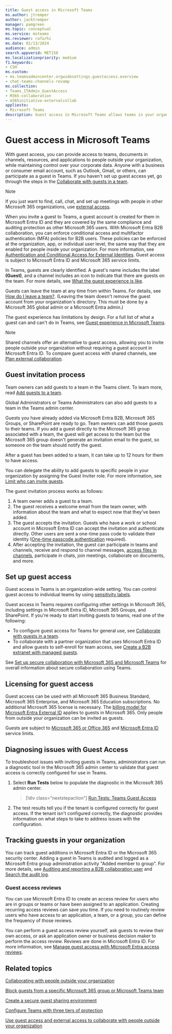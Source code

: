 ```yaml
---
title: Guest access in Microsoft Teams
ms.author: jtremper
author: jacktremper
manager: pamgreen
ms.topic: conceptual
ms.service: msteams
ms.reviewer: rafarhi
ms.date: 02/13/2024
audience: admin
search.appverid: MET150
ms.localizationpriority: medium
f1.keywords:
- CSH
ms.custom: 
- ms.teamsadmincenter.orgwidesettings.guestaccess.overview
- chat-teams-channels-revamp
ms.collection: 
- Teams_ITAdmin_GuestAccess
- M365-collaboration
- m365initiative-externalcollab
appliesto: 
- Microsoft Teams
description: Guest access in Microsoft Teams allows teams in your organization to collaborate with people outside your organization by granting them access to teams and channels.
---
```


# Guest access in Microsoft Teams

With guest access, you can provide access to teams, documents in channels, resources, and applications to people outside your organization, while maintaining control over your corporate data. Anyone with a business or consumer email account, such as Outlook, Gmail, or others, can participate as a guest in Teams. If you haven't set up guest access yet, go through the steps in the [Collaborate with guests in a team](/microsoft-365/solutions/collaborate-as-team).

> [!NOTE]
> If you just want to find, call, chat, and set up meetings with people in other Microsoft 365 organizations, use [external access](trusted-organizations-external-meetings-chat.md).

When you invite a guest to Teams, a guest account is created for them in Microsoft Entra ID and they are covered by the same compliance and auditing protection as other Microsoft 365 users. With Microsoft Entra B2B collaboration, you can enforce conditional access and multifactor authentication (MFA) policies for B2B users. These policies can be enforced at the organization, app, or individual user level, the same way that they are enabled for people inside your organization. For more information, see  [Authentication and Conditional Access for External Identities](/azure/active-directory/external-identities/authentication-conditional-access). Guest access is subject to Microsoft Entra ID and Microsoft 365 service limits.

In Teams, guests are clearly identified. A guest's name includes the label **(Guest)**, and a channel includes an icon to indicate that there are guests on the team. For more details, see [What the guest experience is like](guest-experience.md).
  
Guests can leave the team at any time from within Teams. For details, see  [How do I leave a team?](https://support.office.com/article/leave-a-team-e481005d-3ec6-4694-b300-375472ba4076). (Leaving the team doesn't remove the guest account from your organization's directory. This must be done by a Microsoft 365 global admin or a Microsoft Entra admin.)

The guest experience has limitations by design. For a full list of what a guest can and can't do in Teams, see [Guest experience in Microsoft Teams](guest-experience.md).

> [!NOTE]
> Shared channels offer an alternative to guest access, allowing you to invite people outside your organization without requiring a guest account in Microsoft Entra ID. To compare guest access with shared channels, see [Plan external collaboration](/microsoft-365/solutions/plan-external-collaboration).

## Guest invitation process

Team owners can add guests to a team in the Teams client. To learn more, read [Add guests to a team](https://support.office.com/article/fccb4fa6-f864-4508-bdde-256e7384a14f).

Global Administrators or Teams Administrators can also add guests to a team in the Teams admin center.

Guests you have already added via Microsoft Entra B2B, Microsoft 365 Groups, or SharePoint are ready to go. Team owners can add those guests to their teams. If you add a guest directly to the Microsoft 365 group associated with a team, the guest will get access to the team but the Microsoft 365 group doesn't generate an invitation email to the guest, so someone on the team should notify the guest.

After a guest has been added to a team, it can take up to 12 hours for them to have access.

You can delegate the ability to add guests to specific people in your organization by assigning the Guest Inviter role. For more information, see [Limit who can invite guests](/microsoft-365/solutions/limit-who-can-invite-guests).

The guest invitation process works as follows:

1. A team owner adds a guest to a team.
1. The guest receives a welcome email from the team owner, with information about the team and what to expect now that they've been added.
1. The guest accepts the invitation.
  Guests who have a work or school account in Microsoft Entra ID can accept the invitation and authenticate directly. Other users are sent a one-time pass code to validate their identity ([One-time passcode authentication](/azure/active-directory/external-identities/one-time-passcode) required).
1. After accepting the invitation, the guest can participate in teams and channels, receive and respond to channel messages, [access files in channels](https://support.office.com/article/c593c78a-27c4-4661-a598-682baa30ca7e), participate in chats, join meetings, collaborate on documents, and more.

## Set up guest access

Guest access in Teams is an organization-wide setting. You can control guest access to individual teams by using [sensitivity labels](/microsoft-365/compliance/sensitivity-labels-teams-groups-sites).

Guest access in Teams requires configuring other settings in Microsoft 365, including settings in Microsoft Entra ID, Microsoft 365 Groups, and SharePoint. If you're ready to start inviting guests to teams, read one of the following:

- To configure guest access for Teams for general use, see [Collaborate with guests in a team](/microsoft-365/solutions/collaborate-as-team).
- To collaborate with a partner organization that uses Microsoft Entra ID and allow guests to self-enroll for team access, see [Create a B2B extranet with managed guests](/microsoft-365/solutions/b2b-extranet).

See [Set up secure collaboration with Microsoft 365 and Microsoft Teams](/microsoft-365/solutions/setup-secure-collaboration-with-teams) for overall information about secure collaboration using Teams.

## Licensing for guest access

Guest access can be used with all Microsoft 365 Business Standard, Microsoft 365 Enterprise, and Microsoft 365 Education subscriptions. No additional Microsoft 365 license is necessary. The [billing model for Microsoft Entra External ID](/azure/active-directory/b2b/licensing-guidance) applies to guests in Microsoft 365. Only people from outside your organization can be invited as guests.

Guests are subject to  [Microsoft 365 or Office 365](/office365/servicedescriptions/office-365-service-descriptions-technet-library) and [Microsoft Entra ID](/office365/servicedescriptions/azure-active-directory) service limits.

## Diagnosing issues with Guest Access

To troubleshoot issues with inviting guests in Teams, administrators can run a diagnostic tool in the Microsoft 365 admin center to validate that guest access is correctly configured for use in Teams. 

1. Select **Run Tests** below to populate the diagnostic in the Microsoft 365 admin center.

   > [!div class="nextstepaction"]
   > [Run Tests: Teams Guest Access](https://aka.ms/TeamsGuestAccessDiag)

2. The test results tell you if the tenant is configured correctly for guest access. If the tenant isn't configured correctly, the diagnostic provides information on what steps to take to address issues with the configuration.

## Tracking guests in your organization

You can track guest additions in Microsoft Entra ID or the Microsoft 365 security center. Adding a guest in Teams is audited and logged as a Microsoft Entra group administration activity "Added member to group". For more details, see [Auditing and reporting a B2B collaboration user](/azure/active-directory/external-identities/auditing-and-reporting) and [Search the audit log](/purview/audit-new-search).

### Guest access reviews

You can use Microsoft Entra ID to create an access review for users who are in groups or teams or have been assigned to an application. Creating recurring access reviews can save you time. If you need to routinely review users who have access to an application, a team, or a group, you can define the frequency of those reviews.

You can perform a guest access review yourself, ask guests to review their own access, or ask an application owner or business decision maker to perform the access review. Reviews are done in Microsoft Entra ID. For more information, see [Manage guest access with Microsoft Entra access reviews](/azure/active-directory/governance/manage-guest-access-with-access-reviews).

## Related topics

[Collaborating with people outside your organization](/microsoft-365/solutions/collaborate-with-people-outside-your-organization)

[Block guests from a specific Microsoft 365 group or Microsoft Teams team](/microsoft-365/solutions/per-group-guest-access)

[Create a secure guest sharing environment](/microsoft-365/solutions/create-secure-guest-sharing-environment)

[Configure Teams with three tiers of protection](/microsoft-365/solutions/configure-teams-three-tiers-protection)

[Use guest access and external access to collaborate with people outside your organization](communicate-with-users-from-other-organizations.md)
